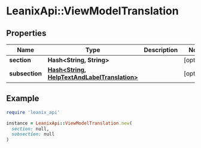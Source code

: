 # LeanixApi::ViewModelTranslation

## Properties

| Name | Type | Description | Notes |
| ---- | ---- | ----------- | ----- |
| **section** | **Hash&lt;String, String&gt;** |  | [optional] |
| **subsection** | [**Hash&lt;String, HelpTextAndLabelTranslation&gt;**](HelpTextAndLabelTranslation.md) |  | [optional] |

## Example

```ruby
require 'leanix_api'

instance = LeanixApi::ViewModelTranslation.new(
  section: null,
  subsection: null
)
```

